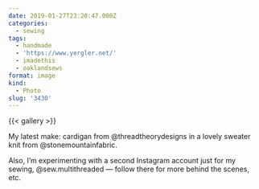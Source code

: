 ```yaml
---
date: 2019-01-27T23:20:47.000Z
categories:
  - sewing
tags:
  - handmade
  - 'https://www.yergler.net/'
  - imadethis
  - oaklandsews
format: image
kind:
  - Photo
slug: '3430'
---
```

{{< gallery >}}

My latest make: cardigan from @threadtheorydesigns in a lovely sweater knit from @stonemountainfabric.

Also, I’m experimenting with a second Instagram account just for my sewing, @sew.multithreaded — follow there for more behind the scenes, etc.
